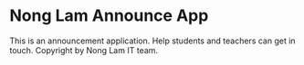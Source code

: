 # Nong Lam Announce App
This is an announcement application. Help students and teachers can get in touch.
Copyright by Nong Lam IT team. 

